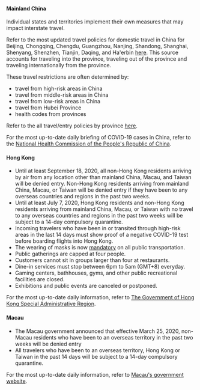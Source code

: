 #### Mainland China

Individual states and territories implement their own measures that may impact interstate travel.

Refer to the most updated travel policies for domestic travel in China for Beijing, Chongqing, Chengdu, Guangzhou, Nanjing, Shandong, Shanghai, Shenyang, Shenzhen, Tianjin, Daqing, and Ha'erbin [here](https://www.europeanchamber.com.cn/en/national-news/3188/travel_policies_to_and_from_cities_in_china). This source accounts for traveling into the province, traveling out of the province and traveling internationally from the province.

These travel restrictions are often determined by:

- travel from high-risk areas in China
- travel from middle-risk areas in China
- travel from low-risk areas in China
- travel from Hubei Province
- health codes from provinces

Refer to the all travel/entry policies by province [here](https://www.china-briefing.com/news/wp-content/uploads/2020/05/Travel-_-Entry-Policy-By-Province-As-of-May-24.jpg).

For the most up-to-date daily briefing of COVID-19 cases in China, refer to the [National Health Commission of the People's Republic of China](http://en.nhc.gov.cn/2020-06/16/c_80776.htm).

#### Hong Kong

- Until at least September 18, 2020, all non-Hong Kong residents arriving by air from any location other than mainland China, Macau, and Taiwan will be denied entry. Non-Hong Kong residents arriving from mainland China, Macau, or Taiwan will be denied entry if they have been to any overseas countries and regions in the past two weeks.
- Until at least July 7, 2020, Hong Kong residents and non-Hong Kong residents arriving from mainland China, Macau, or Taiwan with no travel to any overseas countries and regions in the past two weeks will be subject to a 14-day compulsory quarantine.
- Incoming travelers who have been in or transited through high-risk areas in the last 14 days must show proof of a negative COVID-19 test before boarding flights into Hong Kong.
- The wearing of masks is now [mandatory](https://edition.cnn.com/world/live-news/coronavirus-pandemic-07-14-20-intl/h_b6e2f8fa0be9f094793f021fbb8cf864) on all public transportation.
- Public gatherings are capped at four people.
- Customers cannot sit in groups larger than four at restaurants.
- Dine-in services must stop between 6pm to 5am (GMT+8) everyday.
- Gaming centers, bathhouses, gyms, and other public recreational facilities are closed.
- Exhibitions and public events are canceled or postponed.

For the most up-to-date daily information, refer to [The Government of Hong Kong Special Administrative Region](https://www.info.gov.hk/gia/general/202003/18/P2020031800758.htm).

#### Macau

- The Macau government announced that effective March 25, 2020, non-Macau residents who have been to an overseas territory in the past two weeks will be denied entry
- All travelers who have been to an overseas territory, Hong Kong or Taiwan in the past 14 days will be subject to a 14-day compulsory quarantine.

For the most up-to-date daily information, refer to [Macau's government website](https://www.ssm.gov.mo/apps1/PreventCOVID-19/en.aspx#clg17048).
